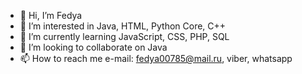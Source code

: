 - 👋 Hi, I’m Fedya
- 👀 I’m interested in Java, HTML, Python Core, C++
- 🌱 I’m currently learning JavaScript, CSS, PHP, SQL
- 💞️ I’m looking to collaborate on Java
- 📫 How to reach me e-mail: fedya00785@mail.ru, viber, whatsapp

<!---
Fedya00785/Fedya00785 is a ✨ special ✨ repository because its `README.md` (this file) appears on your GitHub profile.
You can click the Preview link to take a look at your changes.
--->

